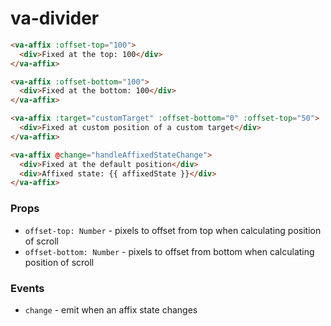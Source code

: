 # va-divider

```html
<va-affix :offset-top="100">
  <div>Fixed at the top: 100</div>
</va-affix>

<va-affix :offset-bottom="100">
  <div>Fixed at the bottom: 100</div>
</va-affix>

<va-affix :target="customTarget" :offset-bottom="0" :offset-top="50">
  <div>Fixed at custom position of a custom target</div>
</va-affix>

<va-affix @change="handleAffixedStateChange">
  <div>Fixed at the default position</div>
  <div>Affixed state: {{ affixedState }}</div>
</va-affix>
``` 

### Props
* `offset-top: Number` - pixels to offset from top when calculating position of scroll
* `offset-bottom: Number` - pixels to offset from bottom when calculating position of scroll

### Events
* `change` - emit when an affix state changes
